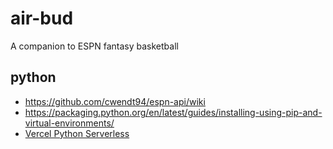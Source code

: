 # air-bud

A companion to ESPN fantasy basketball

## python

- https://github.com/cwendt94/espn-api/wiki
- https://packaging.python.org/en/latest/guides/installing-using-pip-and-virtual-environments/
- [Vercel Python Serverless](https://vercel.com/docs/functions/serverless-functions/runtimes/python)
